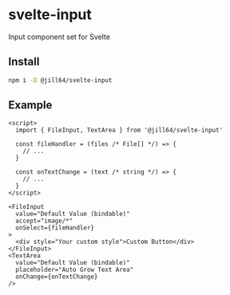 # svelte-input

Input component set for Svelte

## Install

```sh
npm i -D @jill64/svelte-input
```

## Example

```svelte
<script>
  import { FileInput, TextArea } from '@jill64/svelte-input'

  const fileHandler = (files /* File[] */) => {
    // ...
  }

  const onTextChange = (text /* string */) => {
    // ...
  }
</script>

<FileInput
  value="Default Value (bindable)"
  accept="image/*"
  onSelect={fileHandler}
>
  <div style="Your custom style">Custom Button</div>
</FileInput>
<TextArea
  value="Default Value (bindable)"
  placeholder="Auto Grow Text Area"
  onChange={onTextChange}
/>
```

